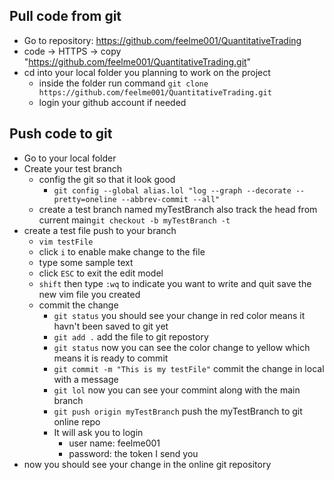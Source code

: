 ## Pull code from git
- Go to repository: https://github.com/feelme001/QuantitativeTrading
- code -> HTTPS -> copy "https://github.com/feelme001/QuantitativeTrading.git"
- cd into your local folder you planning to work on the project
  - inside the folder run command ```git clone https://github.com/feelme001/QuantitativeTrading.git``` 
  - login your github account if needed

## Push code to git
- Go to your local folder
- Create your test branch
  - config the git so that it look good
    - ```git config --global alias.lol "log --graph --decorate --pretty=oneline --abbrev-commit --all"```
  - create a test branch named myTestBranch also track the head from current main```git checkout -b myTestBranch -t```
- create a test file push to your branch
  - ```vim testFile```
  - click ```i``` to enable make change to the file
  - type some sample text
  - click ```ESC``` to exit the edit model
  - ```shift``` then type ```:wq``` to indicate you want to write and quit save the new vim file you created
  - commit the change
    - ```git status``` you should see your change in red color means it havn't been saved to git yet
    - ```git add .``` add the file to git repostory
    - ```git status``` now you can see the color change to yellow which means it is ready to commit
    - ```git commit -m "This is my testFile"``` commit the change in local with a message
    - ```git lol``` now you can see your commint along with the main branch
    - ```git push origin myTestBranch``` push the myTestBranch to git online repo
    - It will ask you to login
        - user name: feelme001
        - password: the token I send you
- now you should see your change in the online git repository